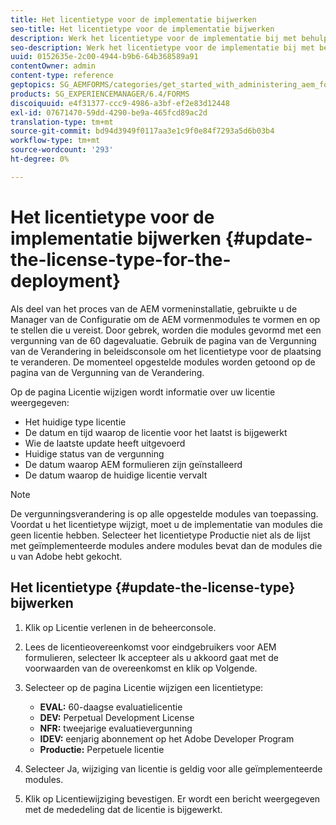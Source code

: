 ```yaml
---
title: Het licentietype voor de implementatie bijwerken
seo-title: Het licentietype voor de implementatie bijwerken
description: Werk het licentietype voor de implementatie bij met behulp van de pagina Change License in de beheerconsole.
seo-description: Werk het licentietype voor de implementatie bij met behulp van de pagina Change License in de beheerconsole.
uuid: 0152635e-2c00-4944-b9b6-64b368589a91
contentOwner: admin
content-type: reference
geptopics: SG_AEMFORMS/categories/get_started_with_administering_aem_forms_on_jee
products: SG_EXPERIENCEMANAGER/6.4/FORMS
discoiquuid: e4f31377-ccc9-4986-a3bf-ef2e83d12448
exl-id: 07671470-59dd-4290-be9a-465fcd89ac2d
translation-type: tm+mt
source-git-commit: bd94d3949f0117aa3e1c9f0e84f7293a5d6b03b4
workflow-type: tm+mt
source-wordcount: '293'
ht-degree: 0%

---
```


# Het licentietype voor de implementatie bijwerken {#update-the-license-type-for-the-deployment}

Als deel van het proces van de AEM vormeninstallatie, gebruikte u de Manager van de Configuratie om de AEM vormenmodules te vormen en op te stellen die u vereist. Door gebrek, worden die modules gevormd met een vergunning van de 60 dagevaluatie. Gebruik de pagina van de Vergunning van de Verandering in beleidsconsole om het licentietype voor de plaatsing te veranderen. De momenteel opgestelde modules worden getoond op de pagina van de Vergunning van de Verandering.

Op de pagina Licentie wijzigen wordt informatie over uw licentie weergegeven:

* Het huidige type licentie
* De datum en tijd waarop de licentie voor het laatst is bijgewerkt
* Wie de laatste update heeft uitgevoerd
* Huidige status van de vergunning
* De datum waarop AEM formulieren zijn geïnstalleerd
* De datum waarop de huidige licentie vervalt

>[!NOTE]
>
>De vergunningsverandering is op alle opgestelde modules van toepassing. Voordat u het licentietype wijzigt, moet u de implementatie van modules die geen licentie hebben. Selecteer het licentietype Productie niet als de lijst met geïmplementeerde modules andere modules bevat dan de modules die u van Adobe hebt gekocht.

## Het licentietype {#update-the-license-type} bijwerken

1. Klik op Licentie verlenen in de beheerconsole.
1. Lees de licentieovereenkomst voor eindgebruikers voor AEM formulieren, selecteer Ik accepteer als u akkoord gaat met de voorwaarden van de overeenkomst en klik op Volgende.
1. Selecteer op de pagina Licentie wijzigen een licentietype:

   * **EVAL:** 60-daagse evaluatielicentie
   * **DEV:** Perpetual Development License
   * **NFR:** tweejarige evaluatievergunning
   * **IDEV:** eenjarig abonnement op het Adobe Developer Program
   * **Productie:** Perpetuele licentie

1. Selecteer Ja, wijziging van licentie is geldig voor alle geïmplementeerde modules.
1. Klik op Licentiewijziging bevestigen. Er wordt een bericht weergegeven met de mededeling dat de licentie is bijgewerkt.

